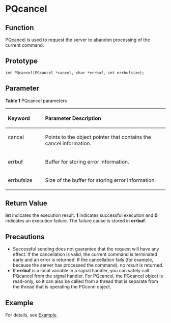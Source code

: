 # PQcancel<a name="EN-US_TOPIC_0289900905"></a>

## Function<a name="en-us_topic_0283136885_en-us_topic_0241735638_section744771516345"></a>

PQcancel is used to request the server to abandon processing of the current command.

## Prototype<a name="en-us_topic_0283136885_en-us_topic_0241735638_section18974913134"></a>

```
int PQcancel(PGcancel *cancel, char *errbuf, int errbufsize);
```

## Parameter<a name="en-us_topic_0283136885_en-us_topic_0241735638_en-us_topic_0237120432_en-us_topic_0059778852_s1c9b27937d964eaba00ae77fe1cd2c71"></a>

**Table  1**  PQcancel parameters

<a name="en-us_topic_0283136885_en-us_topic_0241735638_en-us_topic_0237120432_en-us_topic_0059778852_t82b61d38241342ffa2c83b3e50393841"></a>
<table><thead align="left"><tr id="en-us_topic_0283136885_en-us_topic_0241735638_en-us_topic_0237120432_en-us_topic_0059778852_r3ec068cec36347ccb83a7f18cf131215"><th class="cellrowborder" valign="top" width="23.27%" id="mcps1.2.3.1.1"><p id="en-us_topic_0283136885_en-us_topic_0241735638_en-us_topic_0237120432_en-us_topic_0059778852_a44a45da69b324aa4b5c1187191ec5c77"><a name="en-us_topic_0283136885_en-us_topic_0241735638_en-us_topic_0237120432_en-us_topic_0059778852_a44a45da69b324aa4b5c1187191ec5c77"></a><a name="en-us_topic_0283136885_en-us_topic_0241735638_en-us_topic_0237120432_en-us_topic_0059778852_a44a45da69b324aa4b5c1187191ec5c77"></a><strong id="en-us_topic_0283136885_en-us_topic_0241735638_en-us_topic_0237120432_en-us_topic_0059778852_a78fd62134c834d6ab90eace249f90f74"><a name="en-us_topic_0283136885_en-us_topic_0241735638_en-us_topic_0237120432_en-us_topic_0059778852_a78fd62134c834d6ab90eace249f90f74"></a><a name="en-us_topic_0283136885_en-us_topic_0241735638_en-us_topic_0237120432_en-us_topic_0059778852_a78fd62134c834d6ab90eace249f90f74"></a>Keyword</strong></p>
</th>
<th class="cellrowborder" valign="top" width="76.73%" id="mcps1.2.3.1.2"><p id="en-us_topic_0283136885_en-us_topic_0241735638_en-us_topic_0237120432_en-us_topic_0059778852_aee2bc08a3b8f47bf81fb032ef089ba6d"><a name="en-us_topic_0283136885_en-us_topic_0241735638_en-us_topic_0237120432_en-us_topic_0059778852_aee2bc08a3b8f47bf81fb032ef089ba6d"></a><a name="en-us_topic_0283136885_en-us_topic_0241735638_en-us_topic_0237120432_en-us_topic_0059778852_aee2bc08a3b8f47bf81fb032ef089ba6d"></a><strong id="en-us_topic_0283136885_en-us_topic_0241735638_en-us_topic_0237120432_en-us_topic_0059778852_a51048b44452847fabe05c8633f0220cf"><a name="en-us_topic_0283136885_en-us_topic_0241735638_en-us_topic_0237120432_en-us_topic_0059778852_a51048b44452847fabe05c8633f0220cf"></a><a name="en-us_topic_0283136885_en-us_topic_0241735638_en-us_topic_0237120432_en-us_topic_0059778852_a51048b44452847fabe05c8633f0220cf"></a>Parameter Description</strong></p>
</th>
</tr>
</thead>
<tbody><tr id="en-us_topic_0283136885_en-us_topic_0241735638_en-us_topic_0237120432_en-us_topic_0059778852_r89c7807f135840058d4a248137b3ca08"><td class="cellrowborder" valign="top" width="23.27%" headers="mcps1.2.3.1.1 "><p id="en-us_topic_0283136885_en-us_topic_0241735638_p23111054217"><a name="en-us_topic_0283136885_en-us_topic_0241735638_p23111054217"></a><a name="en-us_topic_0283136885_en-us_topic_0241735638_p23111054217"></a>cancel</p>
</td>
<td class="cellrowborder" valign="top" width="76.73%" headers="mcps1.2.3.1.2 "><p id="en-us_topic_0283136885_en-us_topic_0241735638_p1393801515211"><a name="en-us_topic_0283136885_en-us_topic_0241735638_p1393801515211"></a><a name="en-us_topic_0283136885_en-us_topic_0241735638_p1393801515211"></a>Points to the object pointer that contains the cancel information.</p>
</td>
</tr>
<tr id="en-us_topic_0283136885_en-us_topic_0241735638_row17367126192516"><td class="cellrowborder" valign="top" width="23.27%" headers="mcps1.2.3.1.1 "><p id="en-us_topic_0283136885_en-us_topic_0241735638_p43682026202518"><a name="en-us_topic_0283136885_en-us_topic_0241735638_p43682026202518"></a><a name="en-us_topic_0283136885_en-us_topic_0241735638_p43682026202518"></a>errbuf</p>
</td>
<td class="cellrowborder" valign="top" width="76.73%" headers="mcps1.2.3.1.2 "><p id="en-us_topic_0283136885_en-us_topic_0241735638_p10403105013320"><a name="en-us_topic_0283136885_en-us_topic_0241735638_p10403105013320"></a><a name="en-us_topic_0283136885_en-us_topic_0241735638_p10403105013320"></a>Buffer for storing error information.</p>
</td>
</tr>
<tr id="en-us_topic_0283136885_en-us_topic_0241735638_row12952114132818"><td class="cellrowborder" valign="top" width="23.27%" headers="mcps1.2.3.1.1 "><p id="en-us_topic_0283136885_en-us_topic_0241735638_p1995314182810"><a name="en-us_topic_0283136885_en-us_topic_0241735638_p1995314182810"></a><a name="en-us_topic_0283136885_en-us_topic_0241735638_p1995314182810"></a>errbufsize</p>
</td>
<td class="cellrowborder" valign="top" width="76.73%" headers="mcps1.2.3.1.2 "><p id="en-us_topic_0283136885_en-us_topic_0241735638_p1737919549321"><a name="en-us_topic_0283136885_en-us_topic_0241735638_p1737919549321"></a><a name="en-us_topic_0283136885_en-us_topic_0241735638_p1737919549321"></a>Size of the buffer for storing error information.</p>
</td>
</tr>
</tbody>
</table>

## Return Value<a name="en-us_topic_0283136885_en-us_topic_0241735638_section1512067101414"></a>

**int**  indicates the execution result.  **1**  indicates successful execution and  **0**  indicates an execution failure. The failure cause is stored in  **errbuf**.

## Precautions<a name="en-us_topic_0283136885_en-us_topic_0241735638_en-us_topic_0237120433_en-us_topic_0059777949_sb1b6942996a64e589fdfdfb1c00fa519"></a>

-   Successful sending does not guarantee that the request will have any effect. If the cancellation is valid, the current command is terminated early and an error is returned. If the cancellation fails \(for example, because the server has processed the command\), no result is returned.
-   If  **errbuf**  is a local variable in a signal handler, you can safely call PQcancel from the signal handler. For PQcancel, the PGcancel object is read-only, so it can also be called from a thread that is separate from the thread that is operating the PGconn object.

## Example<a name="en-us_topic_0283136885_en-us_topic_0241735638_section724101713148"></a>

For details, see  [Example](example.md).

